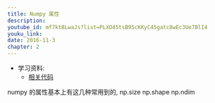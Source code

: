 ```yaml
---
title: Numpy 属性
description: 
youtube_id: mf7ktBLwaJs?list=PLXO45tsB95cKKyC45gatc8wEc3Ue7BlI4
youku_link: 
date: 2016-11-3
chapter: 2
---
```

* 学习资料:
  * [相关代码]()

numpy 的属性基本上有这几种常用到的,
np.size
np.shape
np.ndim